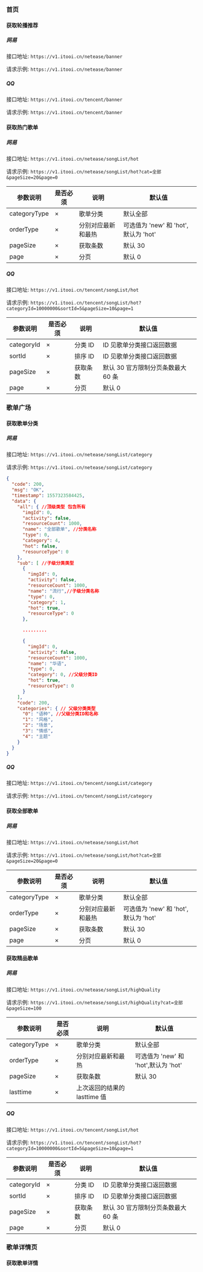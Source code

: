 ### 首页

#### 获取轮播推荐

##### 网易

接口地址: `https://v1.itooi.cn/netease/banner`

请求示例: `https://v1.itooi.cn/netease/banner`

##### QQ

接口地址: `https://v1.itooi.cn/tencent/banner`

请求示例: `https://v1.itooi.cn/tencent/banner`

#### 获取热门歌单

##### 网易

接口地址: `https://v1.itooi.cn/netease/songList/hot`

请求示例: `https://v1.itooi.cn/netease/songList/hot?cat=全部&pageSize=20&page=0`

| 参数说明     | 是否必须 | 说明               | 默认值                               |
| ------------ | -------- | ------------------ | ------------------------------------ |
| categoryType | ×        | 歌单分类           | 默认全部                             |
| orderType    | ×        | 分别对应最新和最热 | 可选值为 'new' 和 'hot',默认为 'hot' |
| pageSize     | ×        | 获取条数           | 默认 30                              |
| page         | ×        | 分页               | 默认 0                               |

##### QQ

接口地址: `https://v1.itooi.cn/tencent/songList/hot`

请求示例: `https://v1.itooi.cn/tencent/songList/hot?categoryId=10000000&sortId=5&pageSize=10&page=1`

| 参数说明   | 是否必须 | 说明     | 默认值                             |
| ---------- | -------- | -------- | ---------------------------------- |
| categoryId | ×        | 分类 ID  | ID 见歌单分类接口返回数据          |
| sortId     | ×        | 排序 ID  | ID 见歌单分类接口返回数据          |
| pageSize   | ×        | 获取条数 | 默认 30 官方限制分页条数最大 60 条 |
| page       | ×        | 分页     | 默认 0                             |

### 歌单广场

#### 获取歌单分类

##### 网易

接口地址: `https://v1.itooi.cn/netease/songList/category`

请求示例: `https://v1.itooi.cn/netease/songList/category`

```json
{
  "code": 200,
  "msg": "OK",
  "timestamp": 1557323584425,
  "data": {
    "all": { //顶级类型 包含所有
      "imgId": 0,
      "activity": false,
      "resourceCount": 1000,
      "name": "全部歌单", //分类名称
      "type": 0,
      "category": 4,
      "hot": false,
      "resourceType": 0
    },
    "sub": [ //子级分类类型
      {
        "imgId": 0,
        "activity": false,
        "resourceCount": 1000,
        "name": "流行",//子级分类名称
        "type": 0,
        "category": 1,
        "hot": true,
        "resourceType": 0
      },

      .........

      {
        "imgId": 0,
        "activity": false,
        "resourceCount": 1000,
        "name": "华语",
        "type": 0,
        "category": 0, //父级分类ID
        "hot": true,
        "resourceType": 0
      }
    ],
    "code": 200,
    "categories": { // 父级分类类型
      "0": "语种", //父级分类ID和名称
      "1": "风格",
      "2": "场景",
      "3": "情感",
      "4": "主题"
    }
  }
}
```

##### QQ

接口地址: `https://v1.itooi.cn/tencent/songList/category`

请求示例: `https://v1.itooi.cn/tencent/songList/category`

#### 获取全部歌单

##### 网易

接口地址: `https://v1.itooi.cn/netease/songList/hot`

请求示例: `https://v1.itooi.cn/netease/songList/hot?cat=全部&pageSize=20&page=0`

| 参数说明     | 是否必须 | 说明               | 默认值                               |
| ------------ | -------- | ------------------ | ------------------------------------ |
| categoryType | ×        | 歌单分类           | 默认全部                             |
| orderType    | ×        | 分别对应最新和最热 | 可选值为 'new' 和 'hot',默认为 'hot' |
| pageSize     | ×        | 获取条数           | 默认 30                              |
| page         | ×        | 分页               | 默认 0                               |

#### 获取精品歌单

##### 网易

接口地址: `https://v1.itooi.cn/netease/songList/highQuality`

请求示例: `https://v1.itooi.cn/netease/songList/highQuality?cat=全部&pageSize=100`

| 参数说明     | 是否必须 | 说明                         | 默认值                               |
| ------------ | -------- | ---------------------------- | ------------------------------------ |
| categoryType | ×        | 歌单分类                     | 默认全部                             |
| orderType    | ×        | 分别对应最新和最热           | 可选值为 'new' 和 'hot',默认为 'hot' |
| pageSize     | ×        | 获取条数                     | 默认 30                              |
| lasttime     | ×        | 上次返回的结果的 lasttime 值 |                                      |

##### QQ

接口地址: `https://v1.itooi.cn/tencent/songList/hot`

请求示例: `https://v1.itooi.cn/tencent/songList/hot?categoryId=10000000&sortId=5&pageSize=10&page=1`

| 参数说明   | 是否必须 | 说明     | 默认值                             |
| ---------- | -------- | -------- | ---------------------------------- |
| categoryId | ×        | 分类 ID  | ID 见歌单分类接口返回数据          |
| sortId     | ×        | 排序 ID  | ID 见歌单分类接口返回数据          |
| pageSize   | ×        | 获取条数 | 默认 30 官方限制分页条数最大 60 条 |
| page       | ×        | 分页     | 默认 0                             |

### 歌单详情页

#### 获取歌单详情

